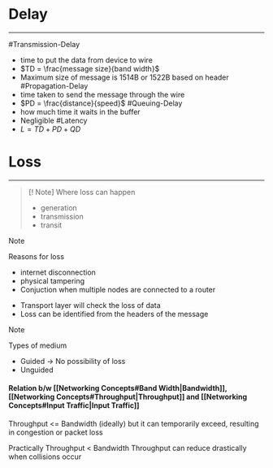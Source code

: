 # Delay
---
#Transmission-Delay
- time to put the data from device to wire
- $TD = \frac{message size}{band width}$
- Maximum size of message is 1514B or 1522B based on header
#Propagation-Delay
- time taken to send the message through the wire
- $PD = \frac{distance}{speed}$
#Queuing-Delay
- how much time it waits in the buffer
- Negligible
#Latency 
- $L = TD + PD + QD$
# Loss
---
>[! Note]
>Where loss can happen
>- generation
>- transmission
>- transit


>[!Note]
>Reasons for loss
>- internet disconnection
>- physical tampering
>- Conjuction when multiple nodes are connected to a router

- Transport layer will check the loss of data
- Loss can be identified from the headers of the message

>[!Note]
>Types of medium
>- Guided -> No possibility of loss
>- Unguided
#### Relation b/w [[Networking Concepts#Band Width|Bandwidth]], [[Networking Concepts#Throughput|Throughput]] and [[Networking Concepts#Input Traffic|Input Traffic]]
Throughput <= Bandwidth (ideally)
but it can temporarily exceed, resulting in congestion or packet loss

Practically Throughput < Bandwidth
Throughput can reduce drastically when collisions occur
